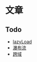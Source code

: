 # 文章

## Todo

- [lazyLoad](https://zhuanlan.zhihu.com/p/55311726)
- [瀑布流](https://zhuanlan.zhihu.com/p/55575862)
- [跨域](https://zhuanlan.zhihu.com/p/56718905)

